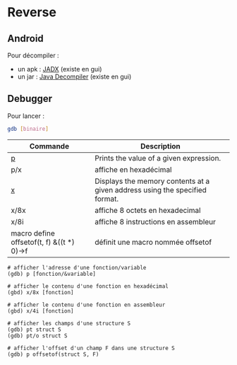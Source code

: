 # Reverse

## Android

Pour décompiler :
- un apk : [JADX](https://github.com/skylot/jadx) (existe en gui)
- un jar : [Java Decompiler](http://java-decompiler.github.io/) (existe en gui)

## Debugger

Pour lancer :
```bash
gdb [binaire]
```

| Commande                                               | Description                                                                 |
| ------------------------------------------------------ | --------------------------------------------------------------------------- |
| [p](https://visualgdb.com/gdbreference/commands/print) | Prints the value of a given expression.                                     |
| p/x                                                    | affiche en hexadécimal                                                      |
| [x](https://visualgdb.com/gdbreference/commands/x)     | Displays the memory contents at a given address using the specified format. |
| x/8x                                                   | affiche 8 octets en hexadecimal                                             |
| x/8i                                                   | affiche 8 instructions en assembleur                                        |
| macro define offsetof(t, f) &((t *) 0)->f              | définit une macro nommée offsetof                                           |

```gdb
# afficher l'adresse d'une fonction/variable
(gdb) p [fonction/&variable]

# afficher le contenu d'une fonction en hexadécimal
(gbd) x/8x [fonction]

# afficher le contenu d'une fonction en assembleur
(gbd) x/4i [fonction]

# afficher les champs d'une structure S
(gdb) pt struct S
(gdb) pt/o struct S

# afficher l'offset d'un champ F dans une structure S
(gdb) p offsetof(struct S, F)
```
